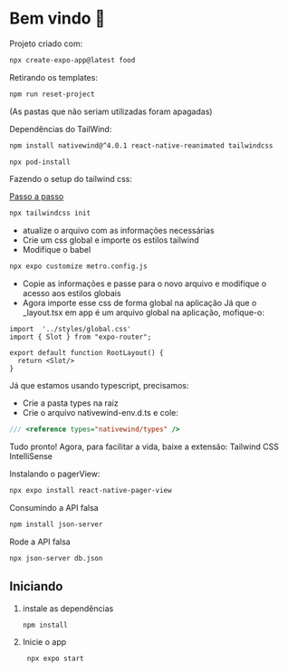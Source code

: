 # Bem vindo 👋

Projeto criado com:
```bash
npx create-expo-app@latest food
```

Retirando os templates:
```bash
npm run reset-project
```
(As pastas que não seriam utilizadas foram apagadas)

Dependências do TailWind:
```bash
npm install nativewind@^4.0.1 react-native-reanimated tailwindcss
```
```bash
npx pod-install
```

Fazendo o setup do tailwind css:

[Passo a passo](https://www.nativewind.dev/v4/getting-started/expo-router)

```bash
npx tailwindcss init
```
- atualize o arquivo com as informações necessárias
- Crie um css global e importe os estilos tailwind
- Modifique o babel
```bash
npx expo customize metro.config.js
```
- Copie as informações e passe para o novo arquivo e modifique o acesso aos estilos globais
- Agora importe esse css de forma global na aplicação
Já que o _layout.tsx em app é um arquivo global na aplicação, mofique-o:
```tsx
import  '../styles/global.css'
import { Slot } from "expo-router";

export default function RootLayout() {
  return <Slot/>
}
```
Já que estamos usando typescript, precisamos:
- Crie a pasta types na raiz
- Crie o arquivo nativewind-env.d.ts e cole:
```ts
/// <reference types="nativewind/types" />
```
Tudo pronto! Agora, para facilitar a vida, baixe a extensão:
Tailwind CSS IntelliSense

Instalando o pagerView:
```bash
npx expo install react-native-pager-view
```

Consumindo a API falsa
```bash
npm install json-server
```

Rode a API falsa
```bash
npx json-server db.json
```
## Iniciando

1. instale as dependências

   ```bash
   npm install
   ```

2. Inicie o app

   ```bash
    npx expo start
   ```





